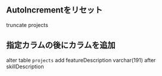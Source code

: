 ## AutoIncrementをリセット
truncate projects 

## 指定カラムの後にカラムを追加
alter table `projects` add featureDescription varchar(191) after skillDescription